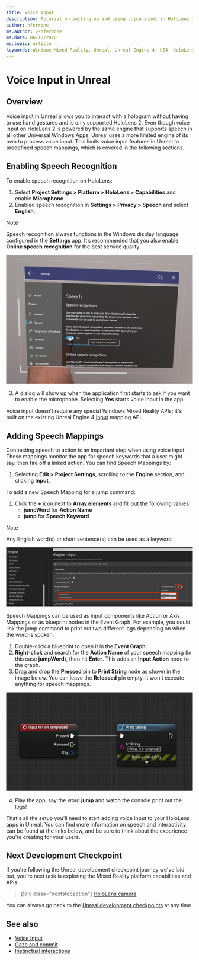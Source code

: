 ```yaml
---
title: Voice Input
description: Tutorial on setting up and using voice input in HoloLens 2 and Unreal engine
author: hferrone
ms.author: v-hferrone
ms.date: 06/10/2020
ms.topic: article
keywords: Windows Mixed Reality, Unreal, Unreal Engine 4, UE4, HoloLens 2, voice, voice input, speech recognition, mixed reality, development, features, documentation, guides, holograms, game development, mixed reality headset, windows mixed reality headset, virtual reality headset
---
```


# Voice Input in Unreal

## Overview
Voice input in Unreal allows you to interact with a hologram without having to use hand gestures and is only supported HoloLens 2. Even though voice input on HoloLens 2 is powered by the same engine that supports speech in all other Universal Windows Apps, Unreal uses a more limited engine of its own to process voice input. This limits voice input features in Unreal to predefined speech mappings, which is covered in the following sections. 

## Enabling Speech Recognition

To enable speech recognition on HoloLens:
1. Select **Project Settings > Platform > HoloLens > Capabilities** and enable **Microphone**. 
2. Enabled speech recognition in **Settings > Privacy > Speech** and select **English**.

> [!NOTE]
> Speech recognition always functions in the Windows display language configured in the **Settings** app. It’s recommended that you also enable **Online speech recognition** for the best service quality.

![Windows Speech recognition settings](images/unreal/speech-recognition-settings.png)

3. A dialog will show up when the application first starts to ask if you want to enable the microphone. Selecting **Yes** starts voice input in the app.

Voice input doesn’t require any special Windows Mixed Reality APIs; it's built on the existing Unreal Engine 4 [Input](https://docs.unrealengine.com/Gameplay/Input/index.html) mapping API. 

## Adding Speech Mappings
Connecting speech to action is an important step when using voice input. These mappings monitor the app for speech keywords that a user might say, then fire off a linked action. You can find Speech Mappings by:
1. Selecting **Edit > Project Settings**, scrolling to the **Engine** section, and clicking **Input**.

To add a new Speech Mapping for a jump command:
1. Click the **+** icon next to **Array elements** and fill out the following values:
    * **jumpWord** for **Action Name**
    * **jump** for **Speech Keyword**

> [!NOTE]
> Any English word(s) or short sentence(s) can be used as a keyword. 

![UE4 Engine Input Settings](images/unreal/engine-input.png)

Speech Mappings can be used as Input components like Action or Axis Mappings or as blueprint nodes in the Event Graph. For example, you could link the jump command to print out two different logs depending on when the word is spoken:

1. Double-click a blueprint to open it in the **Event Graph**.
2. **Right-click** and search for the **Action Name** of your speech mapping (in this case **jumpWord**), then hit **Enter**. This adds an **Input Action** node to the graph.
3. Drag and drop the **Pressed** pin to **Print String** node as shown in the image below. You can leave the **Released** pin empty, it won't execute anything for speech mappings.
 
![Simple action for voice](images/unreal/voice-input-img-03.png)

4. Play the app, say the word **jump** and watch the console print out the logs!

That's all the setup you'll need to start adding voice input to your HoloLens apps in Unreal. You can find more information on speech and interactivity can be found at the links below, and be sure to think about the experience you're creating for your users.

## Next Development Checkpoint

If you're following the Unreal development checkpoint journey we've laid out, you're next task is exploring the Mixed Reality platform capabilities and APIs: 

> [!div class="nextstepaction"]
> [HoloLens camera](unreal-hololens-camera.md)

You can always go back to the [Unreal development checkpoints](unreal-development-overview.md#2-core-building-blocks) at any time.

## See also
* [Voice Input](../../design/voice-input.md)
* [Gaze and commit](../../design/gaze-and-commit.md)
* [Instinctual interactions](../../design/interaction-fundamentals.md)

